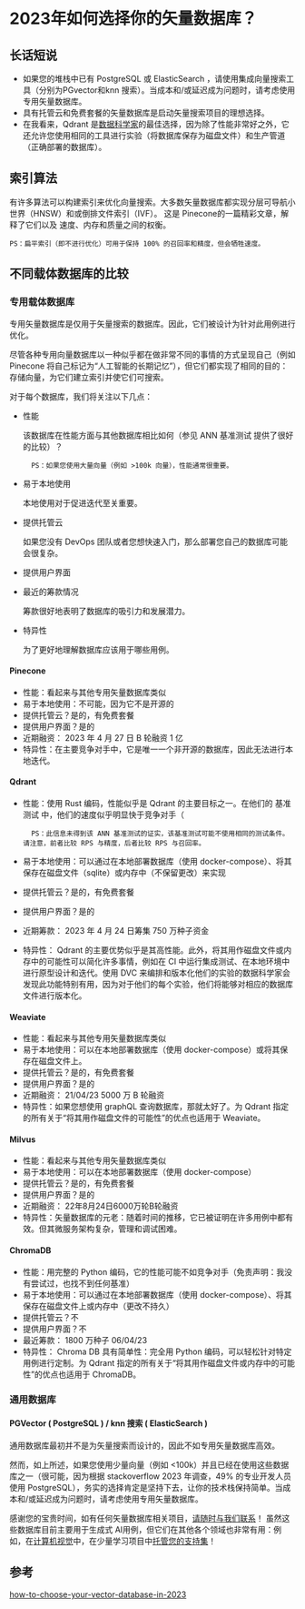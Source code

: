 # 2023年如何选择你的矢量数据库？
## 长话短说
- 如果您的堆栈中已有 PostgreSQL 或 ElasticSearch ，请使用集成向量搜索工具（分别为PGvector和knn 搜索）。当成本和/或延迟成为问题时，请考虑使用专用矢量数据库。
- 具有托管云和免费套餐的矢量数据库是启动矢量搜索项目的理想选择。
- 在我看来，Qdrant 是[数据科学家](https://www.sicara.fr/fr/parlons-data/data_scientists)的最佳选择，因为除了性能非常好之外，它还允许您使用相同的工具进行实验（将数据库保存为磁盘文件）和生产管道（正确部署的数据库）。

## 索引算法
有许多算法可以构建索引来优化向量搜索。大多数矢量数据库都实现分层可导航小世界（HNSW）和或倒排文件索引（IVF）。 这是 Pinecone的一篇精彩文章，解释了它们以及 速度、内存和质量之间的权衡。
 
	PS：扁平索引（即不进行优化）可用于保持 100% 的召回率和精度，但会牺牲速度。
## 不同载体数据库的比较
### 专用载体数据库
专用矢量数据库是仅用于矢量搜索的数据库。因此，它们被设计为针对此用例进行优化。
 
尽管各种专用向量数据库以一种似乎都在做非常不同的事情的方式呈现自己（例如 Pinecone 将自己标记为“人工智能的长期记忆”），但它们都实现了相同的目的：存储向量，为它们建立索引并使它们可搜索。

对于每个数据库，我们将关注以下几点：

- 性能

	该数据库在性能方面与其他数据库相比如何（参见 ANN 基准测试 提供了很好的比较）？
		
		PS：如果您使用大量向量（例如 >100k 向量），性能通常很重要。
- 易于本地使用

	本地使用对于促进迭代至关重要。
- 提供托管云

	如果您没有 DevOps 团队或者您想快速入门，那么部署您自己的数据库可能会很复杂。
- 提供用户界面
- 最近的筹款情况


	筹款很好地表明了数据库的吸引力和发展潜力。
- 特异性

	为了更好地理解数据库应该用于哪些用例。
 
#### Pinecone
- 性能：看起来与其他专用矢量数据库类似
- 易于本地使用：不可能，因为它不是开源的
- 提供托管云？是的，有免费套餐
- 提供用户界面？是的
- 近期融资： 2023 年 4 月 27 日 B 轮融资 1 亿
- 特异性：在主要竞争对手中，它是唯一一个非开源的数据库，因此无法进行本地迭代。

#### Qdrant
- 性能：使用 Rust 编码，性能似乎是 Qdrant 的主要目标之一。在他们的 基准测试 中，他们的速度似乎明显快于竞争对手（

		PS：此信息未得到该 ANN 基准测试的证实，该基准测试可能不使用相同的测试条件。请注意，前者比较 RPS 与精度，后者比较 RPS 与召回率。
- 易于本地使用：可以通过在本地部署数据库（使用 docker-compose）、将其保存在磁盘文件（sqlite）或内存中（不保留更改）来实现
- 提供托管云？是的，有免费套餐
- 提供用户界面？是的
- 近期筹款： 2023 年 4 月 24 日筹集 750 万种子资金
- 特异性： Qdrant 的主要优势似乎是其高性能。此外，将其用作磁盘文件或内存中的可能性可以简化许多事情，例如在 CI 中运行集成测试、在本地环境中进行原型设计和迭代。使用 DVC 来编排和版本化他们的实验的数据科学家会发现此功能特别有用，因为对于他们的每个实验，他们将能够对相应的数据库文件进行版本化。

#### Weaviate
- 性能：看起来与其他专用矢量数据库类似
- 易于本地使用：可以在本地部署数据库（使用 docker-compose）或将其保存在磁盘文件上。
- 提供托管云？是的，有免费套餐
- 提供用户界面？是的
- 近期融资： 21/04/23 5000 万 B 轮融资
- 特异性：如果您想使用 graphQL 查询数据库，那就太好了。为 Qdrant 指定的所有关于“将其用作磁盘文件的可能性”的优点也适用于 Weaviate。

#### Milvus
- 性能：看起来与其他专用矢量数据库类似
- 易于本地使用：可以在本地部署数据库（使用 docker-compose）
- 提供托管云？是的，有免费套餐
- 提供用户界面？是的
- 近期融资： 22年8月24日6000万轮B轮融资
- 特异性：矢量数据库的元老：随着时间的推移，它已被证明在许多用例中都有效。但其微服务架构复杂，管理和调试困难。

#### ChromaDB
- 性能：用完整的 Python 编码，它的性能可能不如竞争对手（免责声明：我没有尝试过，也找不到任何基准）
- 易于本地使用：可以通过在本地部署数据库（使用 docker-compose）、将其保存在磁盘文件上或内存中（更改不持久）
- 提供托管云？不
- 提供用户界面？不
- 最近筹款： 1800 万种子 06/04/23
- 特异性： Chroma DB 具有简单性：完全用 Python 编码，可以轻松针对特定用例进行定制。为 Qdrant 指定的所有关于“将其用作磁盘文件或内存中的可能性”的优点也适用于 ChromaDB。

### 通用数据库
#### PGVector ( PostgreSQL ) / knn 搜索 ( ElasticSearch )
通用数据库最初并不是为矢量搜索而设计的，因此不如专用矢量数据库高效。

然而，如上所述，如果您使用少量向量（例如 <100k）并且已经在使用这些数据库之一（很可能，因为根据 stackoverflow 2023 年调查，49% 的专业开发人员使用 PostgreSQL），务实的选择肯定是坚持下去，让你的技术栈保持简单。当成本和/或延迟成为问题时，请考虑使用专用矢量数据库。
  
感谢您的宝贵时间，如有任何矢量数据库相关项目，[请随时与我们联系](https://www.sicara.fr/en/contact)！ 虽然这些数据库目前主要用于生成式 AI用例，但它们在其他各个领域也非常有用：例如，在[计算机视觉](https://www.sicara.fr/computer-vision)中，在少量学习项目中[托管您的支持集](https://www.sicara.fr/blog-technique/your-few-shot-model-15mn-pytorch)！


## 参考
[how-to-choose-your-vector-database-in-2023](https://www.sicara.fr/blog-technique/how-to-choose-your-vector-database-in-2023)